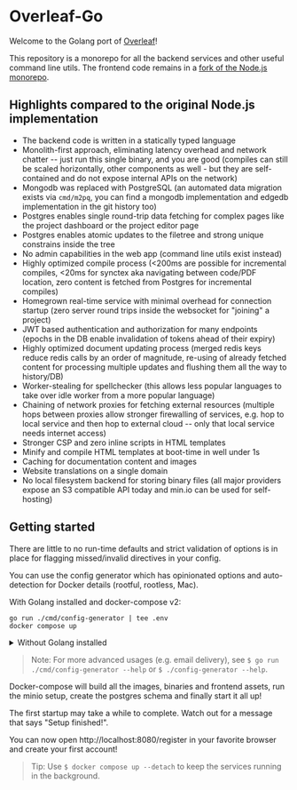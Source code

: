 # Overleaf-Go

Welcome to the Golang port of [Overleaf](https://github.com/overleaf/overleaf)!

This repository is a monorepo for all the backend services and other useful
command line utils.
The frontend code remains in a [fork of the Node.js monorepo](
https://github.com/das7pad/overleaf-node).

## Highlights compared to the original Node.js implementation

- The backend code is written in a statically typed language
- Monolith-first approach, eliminating latency overhead and network chatter --
  just run this single binary, and you are good (compiles can still be scaled
  horizontally, other components as well - but they are self-contained and
  do not expose internal APIs on the network)
- Mongodb was replaced with PostgreSQL (an automated data migration exists via
  `cmd/m2pq`, you can find a mongodb implementation and edgedb implementation
  in the git history too)
- Postgres enables single round-trip data fetching for complex pages like the
  project dashboard or the project editor page
- Postgres enables atomic updates to the filetree and strong unique constrains
  inside the tree
- No admin capabilities in the web app (command line utils exist instead)
- Highly optimized compile process (<200ms are possible for incremental
  compiles, <20ms for synctex aka navigating between code/PDF location, zero
  content is fetched from Postgres for incremental compiles)
- Homegrown real-time service with minimal overhead for connection startup
  (zero server round trips inside the websocket for "joining" a project)
- JWT based authentication and authorization for many endpoints (epochs in the
  DB enable invalidation of tokens ahead of their expiry)
- Highly optimized document updating process (merged redis keys reduce redis
  calls by an order of magnitude, re-using of already fetched content for
  processing multiple updates and flushing them all the way to history/DB)
- Worker-stealing for spellchecker (this allows less popular languages to
  take over idle worker from a more popular language)
- Chaining of network proxies for fetching external resources (multiple hops
  between proxies allow stronger firewalling of services, e.g. hop to local
  service and then hop to external cloud -- only that local service needs
  internet access)
- Stronger CSP and zero inline scripts in HTML templates
- Minify and compile HTML templates at boot-time in well under 1s
- Caching for documentation content and images
- Website translations on a single domain
- No local filesystem backend for storing binary files (all major providers
  expose an S3 compatible API today and min.io can be used for self-hosting)

## Getting started

There are little to no run-time defaults and strict validation of options
is in place for flagging missed/invalid directives in your config.

You can use the config generator which has opinionated options and
auto-detection for Docker details (rootful, rootless, Mac).

With Golang installed and docker-compose v2:

```shell
go run ./cmd/config-generator | tee .env
docker compose up
```

<details>
<summary> Without Golang installed </summary>

---

- Without Golang installed on Linux and docker-compose v2:

  ```shell
  docker run --rm -v `pwd`:`pwd` -w `pwd` golang:1.20.7 \
    go build -tags osusergo,netgo ./cmd/config-generator
  ./config-generator | tee .env
  docker compose up
  ```

- Without Golang installed on an Intel based Mac and docker-compose v2:

  ```shell
  docker run --rm -v `pwd`:`pwd` -w `pwd` \
    -e GOOS=darwin -e GOARCH=amd64 golang:1.20.7 \
    go build -tags osusergo,netgo ./cmd/config-generator
  ./config-generator | tee .env
  docker compose up
  ```

- Without Golang installed on a M1/M2 based Mac and docker-compose v2:

  ```shell
  docker run --rm -v `pwd`:`pwd` -w `pwd` \
    -e GOOS=darwin -e GOARCH=arm64 golang:1.20.7 \
    go build -tags osusergo,netgo ./cmd/config-generator
  ./config-generator | tee .env
  docker compose up
  ```

---
</details>

> Note: For more advanced usages (e.g. email delivery), see
> `$ go run ./cmd/config-generator --help` or `$ ./config-generator --help`.

Docker-compose will build all the images, binaries and frontend assets, run
the minio setup, create the postgres schema and finally start it all up!

The first startup may take a while to complete.
Watch out for a message that says "Setup finished!".

You can now open http://localhost:8080/register in your favorite browser
and create your first account!

> Tip: Use `$ docker compose up --detach` to keep the services running in the
> background.

